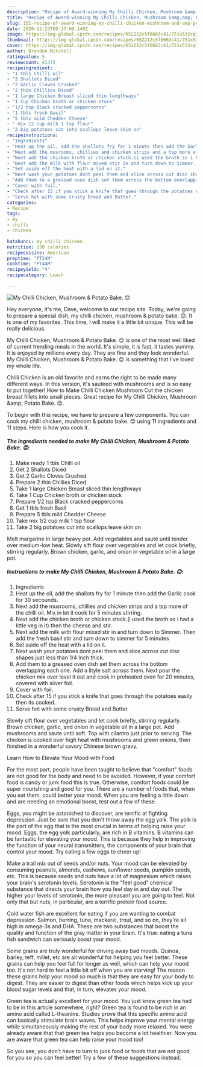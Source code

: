 ```yaml
---
description: "Recipe of Award-winning My Chilli Chicken, Mushroom &amp;amp; Potato Bake. 😊"
title: "Recipe of Award-winning My Chilli Chicken, Mushroom &amp;amp; Potato Bake. 😊"
slug: 151-recipe-of-award-winning-my-chilli-chicken-mushroom-and-amp-potato-bake
date: 2020-12-23T05:17:09.140Z
image: https://img-global.cpcdn.com/recipes/652212c5f6663c41/751x532cq70/my-chilli-chicken-mushroom-potato-bake-😊-recipe-main-photo.jpg
thumbnail: https://img-global.cpcdn.com/recipes/652212c5f6663c41/751x532cq70/my-chilli-chicken-mushroom-potato-bake-😊-recipe-main-photo.jpg
cover: https://img-global.cpcdn.com/recipes/652212c5f6663c41/751x532cq70/my-chilli-chicken-mushroom-potato-bake-😊-recipe-main-photo.jpg
author: Brandon Mitchell
ratingvalue: 5
reviewcount: 41472
recipeingredient:
- "1 tbls Chilli oil"
- "2 Shallots Diced"
- "2 Garlic Cloves Crushed"
- "2 thin Chillies Diced"
- "1 large Chicken Breast sliced thin lengthways"
- "1 Cup Chicken broth or chicken stock"
- "1/2 tsp Black cracked peppercorns"
- "1 tbls fresh Basil"
- "5 tbls mild Chedder Cheese"
- " mix 12 cup milk 1 tsp flour"
- "2 big potatoes cut into scallops leave skin on"
recipeinstructions:
- "Ingredients"
- "Heat up the oil, add the shallots fry for 1 minute then add the Garlic cook for 30 secounds."
- "Next add the musrooms, chillies and chicken strips and a tsp more of the chilli oil. Mix in let it cook for 5 minutes stirring."
- "Next add the chicken broth or chicken stock.(i used the broth so i had a little veg in it) then the cheese and stir."
- "Next add the milk with flour mixed stir in and turn down to Simmer. Then add the fresh basil stir and turn down to simmer for 5 minutes"
- "Set aside off the heat with a lid on it."
- "Next wash your potatoes dont peel them and slice across cut disc shapes just less than 1/4 Inch thick."
- "Add them to a greased oven dish set them across the bottom overlapping each one. Add a lityle salt across them. Next pour the chicken mix over level it out and cook in preheated oven for 20 minutes, covered with silver foil."
- "Cover with foil."
- "Check after 15 if you stick a knife that goes through the potatoes easily then its cooked."
- "Serve hot with some crusty Bread and Butter."
categories:
- Recipe
tags:
- my
- chilli
- chicken

katakunci: my chilli chicken 
nutrition: 238 calories
recipecuisine: American
preptime: "PT24M"
cooktime: "PT44M"
recipeyield: "4"
recipecategory: Lunch

---
```



![My Chilli Chicken, Mushroom &amp; Potato Bake. 😊](https://img-global.cpcdn.com/recipes/652212c5f6663c41/751x532cq70/my-chilli-chicken-mushroom-potato-bake-😊-recipe-main-photo.jpg)

Hey everyone, it's me, Dave, welcome to our recipe site. Today, we're going to prepare a special dish, my chilli chicken, mushroom &amp; potato bake. 😊. It is one of my favorites. This time, I will make it a little bit unique. This will be really delicious.

My Chilli Chicken, Mushroom &amp; Potato Bake. 😊 is one of the most well liked of current trending meals in the world. It's simple, it is fast, it tastes yummy. It is enjoyed by millions every day. They are fine and they look wonderful. My Chilli Chicken, Mushroom &amp; Potato Bake. 😊 is something that I've loved my whole life.

Chilli Chicken is an old favorite and earns the right to be made many different ways. In this version, it&#39;s sauteed with mushrooms and is so easy to put together! How to Make Chilli Chicken Mushroom Cut the chicken breast fillets into small pieces. Great recipe for My Chilli Chicken, Mushroom &amp;amp; Potato Bake. 😊.


To begin with this recipe, we have to prepare a few components. You can cook my chilli chicken, mushroom &amp; potato bake. 😊 using 11 ingredients and 11 steps. Here is how you cook it.

<!--inarticleads1-->

##### The ingredients needed to make My Chilli Chicken, Mushroom &amp; Potato Bake. 😊:

1. Make ready 1 tbls Chilli oil
1. Get 2 Shallots Diced
1. Get 2 Garlic Cloves Crushed
1. Prepare 2 thin Chillies Diced
1. Take 1 large Chicken Breast sliced thin lengthways
1. Take 1 Cup Chicken broth or chicken stock
1. Prepare 1/2 tsp Black cracked peppercorns
1. Get 1 tbls fresh Basil
1. Prepare 5 tbls mild Chedder Cheese
1. Take  mix 1/2 cup milk 1 tsp flour
1. Take 2 big potatoes cut into scallops leave skin on


Melt margarine in large heavy pot. Add vegetables and sauté until tender over medium-low heat. Slowly sift flour over vegetables and let cook briefly, stirring regularly. Brown chicken, garlic, and onion in vegetable oil in a large pot. 

<!--inarticleads2-->

##### Instructions to make My Chilli Chicken, Mushroom &amp; Potato Bake. 😊:

1. Ingredients
1. Heat up the oil, add the shallots fry for 1 minute then add the Garlic cook for 30 secounds.
1. Next add the musrooms, chillies and chicken strips and a tsp more of the chilli oil. Mix in let it cook for 5 minutes stirring.
1. Next add the chicken broth or chicken stock.(i used the broth so i had a little veg in it) then the cheese and stir.
1. Next add the milk with flour mixed stir in and turn down to Simmer. Then add the fresh basil stir and turn down to simmer for 5 minutes
1. Set aside off the heat with a lid on it.
1. Next wash your potatoes dont peel them and slice across cut disc shapes just less than 1/4 Inch thick.
1. Add them to a greased oven dish set them across the bottom overlapping each one. Add a lityle salt across them. Next pour the chicken mix over level it out and cook in preheated oven for 20 minutes, covered with silver foil.
1. Cover with foil.
1. Check after 15 if you stick a knife that goes through the potatoes easily then its cooked.
1. Serve hot with some crusty Bread and Butter.


Slowly sift flour over vegetables and let cook briefly, stirring regularly. Brown chicken, garlic, and onion in vegetable oil in a large pot. Add mushrooms and saute until soft. Top with cilantro just prior to serving. The chicken is cooked over high heat with mushrooms and green onions, then finished in a wonderful savory Chinese brown gravy. 

Learn How to Elevate Your Mood with Food


For the most part, people have been taught to believe that "comfort" foods are not good for the body and need to be avoided. However, if your comfort food is candy or junk food this is true. Otherwise, comfort foods could be super nourishing and good for you. There are a number of foods that, when you eat them, could better your mood. When you are feeling a little down and are needing an emotional boost, test out a few of these.

Eggs, you might be astonished to discover, are terrific at fighting depression. Just be sure that you don't throw away the egg yolk. The yolk is the part of the egg that is the most crucial in terms of helping raise your mood. Eggs, the egg yolk particularly, are rich in B vitamins. B vitamins can be fantastic for elevating your mood. This is because they help in improving the function of your neural transmitters, the components of your brain that control your mood. Try eating a few eggs to cheer up!

Make a trail mix out of seeds and/or nuts. Your mood can be elevated by consuming peanuts, almonds, cashews, sunflower seeds, pumpkin seeds, etc. This is because seeds and nuts have a lot of magnesium which raises your brain's serotonin levels. Serotonin is the "feel good" chemical substance that directs your brain how you feel day in and day out. The higher your levels of serotonin, the more pleasant you are going to feel. Not only that but nuts, in particular, are a terrific protein food source.

Cold water fish are excellent for eating if you are wanting to combat depression. Salmon, herring, tuna, mackerel, trout, and so on, they're all high in omega-3s and DHA. These are two substances that boost the quality and function of the gray matter in your brain. It's true: eating a tuna fish sandwich can seriously boost your mood. 

Some grains are truly wonderful for driving away bad moods. Quinoa, barley, teff, millet, etc are all wonderful for helping you feel better. These grains can help you feel full for longer as well, which can help your mood too. It's not hard to feel a little bit off when you are starving! The reason these grains help your mood so much is that they are easy for your body to digest. They are easier to digest than other foods which helps kick up your blood sugar levels and that, in turn, elevates your mood.

Green tea is actually excellent for your mood. You just knew green tea had to be in this article somewhere, right? Green tea is found to be rich in an amino acid called L-theanine. Studies prove that this specific amino acid can basically stimulate brain waves. This helps improve your mental energy while simultaneously making the rest of your body more relaxed. You were already aware that that green tea helps you become a lot healthier. Now you are aware that green tea can help raise your mood too!

So you see, you don't have to turn to junk food or foods that are not good for you so you can feel better! Try  a few  of  these  suggestions  instead.

